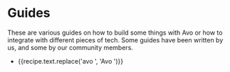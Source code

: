 # Guides

These are various guides on how to build some things with Avo or how to integrate with different pieces of tech.
Some guides have been written by us, and some by our community members.

<script setup>
  import { data } from './../.vitepress/recipes.data.js'
</script>

<ul>
  <li v-for="recipe in data.v3"><a :href="recipe.link">{{recipe.text.replace('avo ', 'Avo ')}}</a></li>
</ul>
